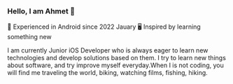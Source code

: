 ### Hello, I am Ahmet 👋

 📆 Experienced in Android since 2022 Jauary
 🖥️ Inspired by learning something new
 
  I am currently Junior iOS Developer who is always eager to learn new technologies and develop solutions based on them. I try to learn new things about software, and try improve myself everyday.When I is not coding, you will find me traveling the world, biking, watching films, fishing, hiking.
 

<!--
**ahmetbostanciklioglu/AhmetBostanciklioglu** is a ✨ _special_ ✨ repository because its `README.md` (this file) appears on your GitHub profile.

Here are some ideas to get you started:


-->
